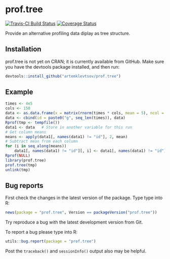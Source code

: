 # prof.tree

[![Travis-CI Build Status](https://travis-ci.org/artemklevtsov/prof.tree.svg?branch=master)](https://travis-ci.org/artemklevtsov/prof.tree) [![Coverage Status](https://img.shields.io/codecov/c/github/artemklevtsov/prof.tree/master.svg)](https://codecov.io/github/artemklevtsov/prof.tree?branch=master)

Provide an alternative profiling data diplay as tree structure.

## Installation

prof.tree is not yet on CRAN; it is currently available from GitHub. Make sure you have the devtools package installed, and then run:

```r
devtools::install_github("artemklevtsov/prof.tree")
```

## Example

```r
times <- 4e5
cols <- 150
data <- as.data.frame(x = matrix(rnorm(times * cols, mean = 5), ncol = cols))
data <- cbind(id = paste0("g", seq_len(times)), data)
Rprof(tmp <- tempfile())
data1 <- data   # Store in another variable for this run
# Get column means
means <- apply(data1[, names(data1) != "id"], 2, mean)
# Subtract mean from each column
for (i in seq_along(means))
    data1[, names(data1) != "id"][, i] <- data1[, names(data1) != "id"][, i] - means[i]
Rprof(NULL)
library(prof.tree)
prof.tree(tmp)
unlink(tmp)
```

## Bug reports

First check the changes in the latest version of the package. Type type into R:

```r
news(package = "prof.tree", Version == packageVersion("prof.tree"))
```

Try reproduce a bug with the latest development version from Git.

To report a bug please type into R:

```r
utils::bug.report(package = "prof.tree")
```

Post the `traceback()` and `sessionInfo()` output also may be helpful.
